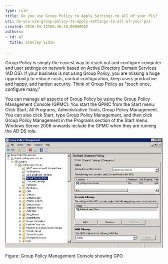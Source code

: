 ```yaml
---
type: rule
title: Do you use Group Policy to Apply Settings to all of your PCs?
uri: do-you-use-group-policy-to-apply-settings-to-all-of-your-pcs
created: 2016-03-22T05:45:10.0000000Z
authors:
- id: 47
  title: Stanley Sidik

---
```


 ​​Group Policy is simply the easiest way to reach out and configure computer and user settings on network based on Active Directory Domain Services (AD DS). If your business is not using Group Policy, you are missing a huge opportunity to reduce costs, control configuration, keep users productive and happy, and harden security. Think of Group Policy as "touch once, configure many."


 
​You can manage all aspects of Group Policy by using the Group Policy Management Console (GPMC). You start the GPMC from the Start menu: Click Start, All Programs, Administrative Tools, Group Policy Management. You can also click Start, type Group Policy Management, and then click Group Policy Management in the Programs section of the Start menu. Windows Server 2008 onwards include the GPMC when they are running the AD DS role.

![GPO.jpg](GPO.jpg)

Figure: Group Policy Management Console showing GPO

